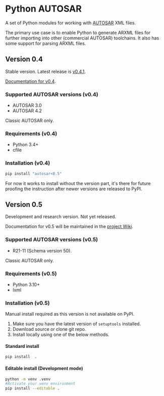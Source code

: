 # Python AUTOSAR

A set of Python modules for working with [AUTOSAR](https://www.autosar.org/) XML files.

The primary use case is to enable Python to generate ARXML files for further importing into other (commercial AUTOSAR) toolchains.
It also has some support for parsing ARXML files.

## Version 0.4

Stable version. Latest release is [v0.4.1](https://github.com/cogu/autosar/releases/tag/v0.4.1).

[Documentation for v0.4](https://autosar.readthedocs.io/en/latest/).

### Supported AUTOSAR versions (v0.4)

* AUTOSAR 3.0
* AUTOSAR 4.2

Classic AUTOSAR only.

### Requirements (v0.4)

* Python 3.4+
* cfile

### Installation (v0.4)

```bash
pip install "autosar<0.5"
```

For now it works to install without the version part, it's there for future proofing the instruction
after newer versions are released to PyPI.

## Version 0.5

Development and research version. Not yet released.

Documentation for v0.5 will be maintained in the [project Wiki](https://github.com/cogu/autosar/wiki).

### Supported AUTOSAR versions (v0.5)

* R21-11 (Schema version 50).

Classic AUTOSAR only.

### Requirements (v0.5)

* Python 3.10+
* lxml

### Installation (v0.5)

Manual install required as this version is not available on PyPI.

1. Make sure you have the latest version of `setuptools` installed.
2. Download source or clone git repo.
3. Install locally using one of the below methods.

#### Standard install

```bash
pip install  .
```

#### Editable install (Development mode)

```bash
python -m venv .venv
#Activate your venv environment
pip install --editable .
```
